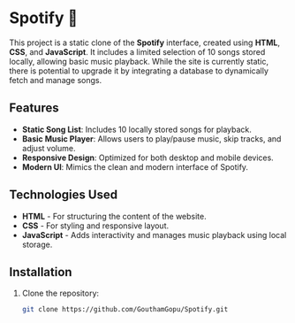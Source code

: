 # Spotify 🎵

This project is a static clone of the **Spotify** interface, created using **HTML**, **CSS**, and **JavaScript**. It includes a limited selection of 10 songs stored locally, allowing basic music playback. While the site is currently static, there is potential to upgrade it by integrating a database to dynamically fetch and manage songs.

## Features

- **Static Song List**: Includes 10 locally stored songs for playback.
- **Basic Music Player**: Allows users to play/pause music, skip tracks, and adjust volume.
- **Responsive Design**: Optimized for both desktop and mobile devices.
- **Modern UI**: Mimics the clean and modern interface of Spotify.

## Technologies Used

- **HTML** - For structuring the content of the website.
- **CSS** - For styling and responsive layout.
- **JavaScript** - Adds interactivity and manages music playback using local storage.

## Installation

1. Clone the repository:

   ```bash
   git clone https://github.com/GouthamGopu/Spotify.git
